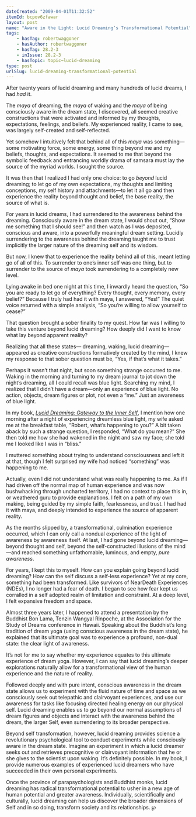 ```yaml
---
dateCreated: "2009-04-01T11:32:52"
itemId: bcpov6zfawar
layout: post
name: "Aware in the Light: Lucid Dreaming’s Transformational Potential"
tags:
    - hasTag: robertwaggoner
    - hasAuthor: robertwaggoner
    - hasTag: 28.2-3
    - inIssue: 28.2-3
    - hasTopic: topic~lucid-dreaming
type: post
urlSlug: lucid-dreaming-transformational-potential
---
```


After twenty years of lucid dreaming and many hundreds of lucid dreams, I had _had_ it.

The _maya_ of dreaming, the _maya_ of waking and the _maya_ of being consciously aware in the dream state, I discovered, all seemed creative constructions that were activated and informed by my thoughts, expectations, feelings, and beliefs. My experienced reality, I came to see, was largely self-created and self-reflected.

Yet somehow I intuitively felt that behind all of this _maya_ was something—some motivating force, some energy, some thing beyond me and my beliefs, thoughts, and expectations. It seemed to me that beyond the symbolic feedback and entrancing worldly drama of samsara must lay the source of the myriad worlds. I sought the source.

It was then that I realized I had only one choice: to go _beyond_ lucid dreaming; to let go of my own expectations, my thoughts and limiting conceptions, my self history and attachments—to let it all go and then experience the reality beyond thought and belief, the base reality, the source of what is.

For years in lucid dreams, I had surrendered to the awareness behind the dreaming. Consciously aware in the dream state, I would shout out, “Show me something that I should see!” and then watch as I was deposited, conscious and aware, into a powerfully meaningful dream setting. Lucidly surrendering to the awareness behind the dreaming taught me to trust implicitly the larger nature of the dreaming self and its wisdom.

But now, I knew that to experience the reality behind all of this, meant letting go of all of this. To surrender to one’s inner self was one thing, but to surrender to the source of _maya_ took surrendering to a completely new level.

Lying awake in bed one night at this time, I inwardly heard the question, “So you are ready to let go of everything? Every thought, every memory, every belief?” Because I truly had had it with maya, I answered, “Yes!” The quiet voice returned with a simple analysis, “So you’re willing to allow yourself to cease?”

That question brought a sober finality to my quest. How far was I willing to take this venture beyond lucid dreaming? How deeply did I want to know what lay beyond apparent reality?

Realizing that all these states— dreaming, waking, lucid dreaming— appeared as creative constructions formatively created by the mind, I knew my response to that sober question must be, “Yes, if that’s what it takes.”

Perhaps it wasn’t that night, but soon something strange occurred to me. Waking in the morning and turning to my dream journal to jot down the night’s dreaming, all I could recall was blue light. Searching my mind, I realized that I didn’t have a dream—only an experience of blue light. No action, objects, dream figures or plot, not even a “me.” Just an awareness of blue light.

In my book, _[Lucid Dreaming: Gateway to the Inner Self](https://www.lucidadvice.com/books/lucid-dreaming-gateway-to-the-inner-self/)_, I mention how one morning after a night of experiencing dreamless blue light, my wife asked me at the breakfast table, “Robert, what’s happening to you?” A bit taken aback by such a strange question, I responded, “What do you mean?” She then told me how she had wakened in the night and saw my face; she told me I looked like I was in “bliss.”

I muttered something about trying to understand consciousness and left it at that, though I felt surprised my wife had noticed “something” was happening to me.

Actually, even I did not understand what was really happening to me. As if I had driven off the normal map of human experience and was now bushwhacking through uncharted territory, I had no context to place this in, or weathered guru to provide explanations. I felt on a path of my own making, being guided by my simple faith, fearlessness, and trust. I had had it with maya, and deeply intended to experience the source of apparent reality.

As the months slipped by, a transformational, culmination experience occurred, which I can only call a nondual experience of the light of awareness by awareness itself. At last, I had gone beyond lucid dreaming—beyond thought and self, beyond the self-constructed illusions of the mind—and reached something unfathomable, luminous, and empty, _pure awareness_.

For years, I kept this to myself. How can you explain going beyond lucid dreaming? How can the self discuss a self-less experience? Yet at my core, something had been transformed. Like survivors of NearDeath Experiences (NDEs), I no longer had a fear of death. I began to see how fear kept us corralled in a self adopted realm of limitation and constraint. At a deep level, I felt expansive freedom and space.

Almost three years later, I happened to attend a presentation by the Buddhist Bon Lama, Tenzin Wangyal Rinpoche, at the Association for the Study of Dreams conference in Hawaii. Speaking about the Buddhist’s long tradition of dream yoga (using conscious awareness in the dream state), he explained that its ultimate goal was to experience a profound, non-dual state: the clear light of awareness.

It’s not for me to say whether my experience equates to this ultimate experience of dream yoga. However, I can say that lucid dreaming’s deeper explorations naturally allow for a transformational view of the human experience and the nature of reality.

Followed deeply and with pure intent, conscious awareness in the dream state allows us to experiment with the fluid nature of time and space as we consciously seek out telepathic and clairvoyant experiences, and use our awareness for tasks like focusing directed healing energy on our physical self. Lucid dreaming enables us to go beyond our normal assumptions of dream figures and objects and interact with the awareness behind the dream, the larger Self, even surrendering to its broader perspective.

Beyond self transformation, however, lucid dreaming provides science a revolutionary psychological tool to conduct experiments while consciously aware in the dream state. Imagine an experiment in which a lucid dreamer seeks out and retrieves precognitive or clairvoyant information that he or she gives to the scientist upon waking. It’s definitely possible. In my book, I provide numerous examples of experienced lucid dreamers who have succeeded in their own personal experiments.

Once the province of parapsychologists and Buddhist monks, lucid dreaming has radical transformational potential to usher in a new age of human potential and greater awareness. Individually, scientifically and culturally, lucid dreaming can help us discover the broader dimensions of Self and in so doing, transform society and its relationships. ℘
